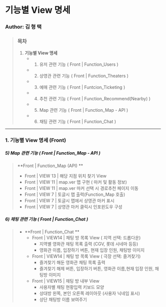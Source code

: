# 기능별 View 명세

### Author: 김 형 택

> ### 목차 
>
> 1. **기능별 View 명세**
>    - 1) 유저 관련 기능 ( Front | Function_Users )
>    - 2) 상영관 관련 기능 ( Front | Function_Theaters )
>    - 3) 예매 관련 기능 ( Front | Funtcion_Ticketing )
>    - 4) 추천 관련 기능 ( Front | Function_Recommend(Nearby) )
>    - 5) Map 관련 기능 ( Front | Function_Map - API )
>    - 6) 채팅 관련 기능 ( Front | Function_Chat )

<hr>

### 1. 기능별 View 명세 (Front)

##### 5) Map 관련 기능 ( Front | Function_Map - API )

> **Front | Function_Map (API) **
>
> - Front | VIEW 13 | 해당 지점 위치 찾기 View
> - Front | VIEW 11 | map.ver 맵 구현 ( 마커 및 활동 정보)
> - Front | VIEW 11 | map.ver 마커 선택 시 경로추천 페이지 이동
> - Front | VIEW 7 | 토글시 맵 출력(Function_Map 호출)
> - Front | VIEW 7 | 토글시 맵에서 상영관 마커 표시
> - Front | VIEW 7 | 상영관 마커 클릭시 인포윈도우 구성

##### 6) 채팅 관련 기능 ( Front | Function_Chat )

> - **Front | Function_Chat **
>   - Front | VIEW14 | 채팅 방 목록 View ( 지역 선택: 드롭다운)
>     - 지역별 영화관 채팅 목록 출력 (CGV, 롯데 시네마 등등)
>     - 영화관 이름, 입장하기 버튼, 현재 입장 인원, 채팅방 이미지
>   - Front | VIEW14 | 채팅 방 목록 View ( 극장 선택: 즐겨찾기)
>     - 즐겨찾기 해둔 영화관 채팅 목록 출력
>     - 즐겨찾기 해제 버튼, 입장하기 버튼, 영화관 이름,현재 입장 인원, 채팅방 이미지
>   - Front | VIEW15 | 채팅 방 내부 View
>     - 사용자별 채팅 현황입력 키보드 모양
>     - 상대방 왼쪽, 본인 오른쪽 레이아웃 (사용자 닉네임 표시)
>     - 상단 채팅방 이름 보여주기